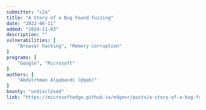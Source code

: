 ```yaml
---
submitter: "c2a"
title: "A Story of a Bug Found Fuzzing"
date: "2022-06-11"
added: "2024-11-03"
description: ""
vulnerabilities: [
    "Browser hacking", "Memory corruption"
]
programs: [
    "Google", "Microsoft"
]
authors: [
    "Abdulrhman Alqabandi (@qab)"
]
bounty: "undisclosed"
link: "https://microsoftedge.github.io/edgevr/posts/a-story-of-a-bug-found-fuzzing/"
---
```




